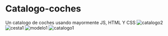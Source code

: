 # Catalogo-coches
Un catalogo de coches usando mayormente JS, HTML Y CSS
![catalogo2](https://github.com/user-attachments/assets/753ee648-3bd8-4990-9769-d17e4ea1508b)
![cesta1](https://github.com/user-attachments/assets/84f4bb48-cb9e-4c92-9a58-5106466029e4)
![modelo1](https://github.com/user-attachments/assets/739e9dce-c9d1-467e-955d-b56342e9f44b)
![catalogo1](https://github.com/user-attachments/assets/da1ab56a-4eeb-4063-a191-8298e2f7ad2b)
